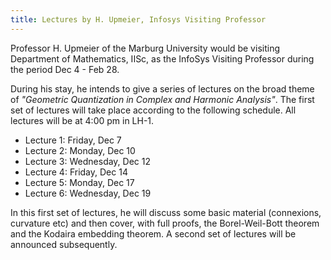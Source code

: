 ```yaml
---
title: Lectures by H. Upmeier, Infosys Visiting Professor
---
```


Professor H. Upmeier of the Marburg University would be visiting
Department of Mathematics, IISc, as the InfoSys Visiting Professor during the period Dec 4 - Feb 28.


During his stay, he intends to give a series of lectures on the broad theme of _"Geometric
Quantization in Complex and Harmonic Analysis"_. The first set of lectures will take place
according to the following schedule. All lectures will be at 4:00 pm in LH-1.

- Lecture 1: Friday, Dec 7
- Lecture 2: Monday, Dec 10
- Lecture 3: Wednesday, Dec 12
- Lecture 4: Friday, Dec 14
- Lecture 5: Monday, Dec 17
- Lecture 6: Wednesday, Dec 19

In this first set of lectures, he will discuss some basic material (connexions, curvature etc) and then cover,
with full proofs, the Borel-Weil-Bott theorem and the Kodaira embedding theorem.  A second set of lectures
will be announced subsequently.

